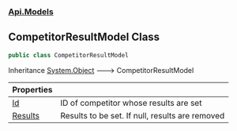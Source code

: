 ### [Api.Models](Api_Models.md 'Api.Models')
## CompetitorResultModel Class
```csharp
public class CompetitorResultModel
```

Inheritance [System.Object](https://docs.microsoft.com/en-us/dotnet/api/System.Object 'System.Object') &#129106; CompetitorResultModel  

| Properties | |
| :--- | :--- |
| [Id](Api_Models_CompetitorResultModel_Id.md 'Api.Models.CompetitorResultModel.Id') | ID of competitor whose results are set<br/> |
| [Results](Api_Models_CompetitorResultModel_Results.md 'Api.Models.CompetitorResultModel.Results') | Results to be set. If null, results are removed<br/> |
